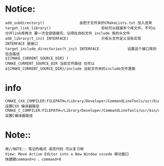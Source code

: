 # Notice:
    add_subdirectory()                会把子文件夹的CMakeLists.txt 加入进来
    target_link_library()                       目标可以链接多个库文件，不可以分开link库两次 要一次全部链接完，记得在目标文件 include 库的头文件
    add_library(t_init INTERFACE)               只有头文件定义没有实现 INTERFACE 是接口
    target_include_directories(t_init INTERFACE             设置这个接口库的包含路径
    ${CMAKE_CURRENT_SOURCE_DIR} )                           CMAKE_CURRENT_SOURCE_DIR 当前文件路径 也可以${CMAKE_CURRENT_SOURCE_DIR}/include 当前文件夹的include文件里面


# info

    CMAKE_CXX_COMPILER:FILEPATH=/Library/Developer/CommandLineTools/usr/bin/c++         设置CXX 编译器路径
    CMAKE_C_COMPILER:FILEPATH=/Library/Developer/CommandLineTools/usr/bin/cc            设置C编译器路径


# Note::   
    用//NOTE:: 笔记的格式 高亮代码 可以复习用
    View: Move Active Editor into a New Window vscode 移动窗口
    快捷键command+o ，command+0
    
